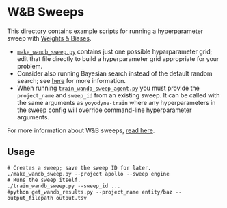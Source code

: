 # W&B Sweeps

This directory contains example scripts for running a hyperparameter sweep with [Weights & Biases](https://wandb.ai/site).

- [`make_wandb_sweep.py`](make_wandb_sweep.py) contains just one possible hyparparameter grid; edit that file directly to build a hyperparameter grid appropriate for your problem.
- Consider also running Bayesian search instead of the default random search; see [here](https://docs.wandb.ai/guides/sweeps/define-sweep-configuration#configuration-keys) for more information.
- When running [`train_wandb_sweep_agent.py`](train_wandb_sweep_agent.py) you must provide the `project_name` and `sweep_id` from an existing sweep. It can be called with the same arguments as `yoyodyne-train` where any hyperparameters in the sweep config will override command-line hyperparameter arguments.

For more information about W&B sweeps, [read here](https://docs.wandb.ai/guides/sweeps).

## Usage

```
# Creates a sweep; save the sweep ID for later.
./make_wandb_sweep.py --project apollo --sweep engine
# Runs the sweep itself.
./train_wandb_sweep.py --sweep_id ... 
#python get_wandb_results.py --project_name entity/baz --output_filepath output.tsv
```
